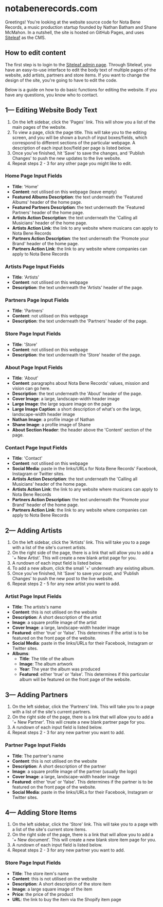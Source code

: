 # notabenerecords.com

Greetings! You're looking at the website source code for Nota Bene Records, a music production startup founded by Nathan Batham and Shane McMahon. In a nutshell, the site is hosted on GitHub Pages, and uses [Siteleaf](http://siteleaf.com) as the CMS.

## How to edit content

The first step is to login to the [Siteleaf admin page](http://manage.siteleaf.com). Through Siteleaf, you have an easy-to-use interface to edit the body text of multiple pages of the website, add artists, partners and store items. If you want to change the design of the site, you're going to have to edit the code.

Below is a guide on how to do basic functions for editing the website. If you have any questions, you know who to contact.

## 1— Editing Website Body Text

1. On the left sidebar, click the 'Pages' link. This will show you a list of the main pages of the website.
2. To view a page, click the page title. This will take you to the editing screen, and you will be shown a bunch of input boxes/fields, which correspond to different sections of the particular webpage. A description of each input box/field per page is listed below.
3. Once you've finished, hit 'Save' to save the changes, and 'Publish Changes' to push the new updates to the live website.
4. Repeat steps 2 - 3 for any other page you might like to edit.

### Home Page Input Fields

- **Title**: 'Home'
- **Content**: not utilised on this webpage (leave empty)
- **Featured Albums Description**: the text underneath the 'Featured Albums' header of the home page.
- **Featured Partners Description**: the text underneath the 'Featured Partners' header of the home page.
- **Artists Action Description**: the text underneath the 'Calling all Musicians' header of the home page.
- **Artists Action Link**: the link to any website where musicans can apply to Nota Bene Records
- **Partners Action Description**: the text underneath the 'Promote your Brand' header of the home page.
- **Partners Action Link**: the link to any website where companies can apply to Nota Bene Records

### Artists Page Input Fields

- **Title**: 'Artists'
- **Content**: not utilised on this webpage
- **Description**: the text underneath the 'Artists' header of the page.

### Partners Page Input Fields

- **Title**: 'Partners'
- **Content**: not utilised on this webpage
- **Description**: the text underneath the 'Partners' header of the page.

### Store Page Input Fields

- **Title**: 'Store'
- **Content**: not utilised on this webpage
- **Description**: the text underneath the 'Store' header of the page.

### About Page Input Fields

- **Title**: 'About'
- **Content**: paragraphs about Nota Bene Records' values, mission and vision can go here.
- **Description**: the text underneath the 'About' header of the page.
- **Cover Image**: a large, landscape-width header image
- **Large Image**: the large square image on the page
- **Large Image Caption**: a short description of what's on the large, landscape-width header image
- **Nathan Image**: a profile image of Nathan
- **Shane Image**: a profile image of Shane
- **About Section Header**: the header above the 'Content' section of the page.

### Contact Page Input Fields

- **Title**: 'Contact'
- **Content**: not utilised on this webpage
- **Social Media**: paste in the links/URLs for Nota Bene Records' Facebook, Instagram or Twitter sites.
- **Artists Action Description**: the text underneath the 'Calling all Musicians' header of the home page.
- **Artists Action Link**: the link to any website where musicans can apply to Nota Bene Records
- **Partners Action Description**: the text underneath the 'Promote your Brand' header of the home page.
- **Partners Action Link**: the link to any website where companies can apply to Nota Bene Records





## 2— Adding Artists

1. On the left sidebar, click the 'Artists' link. This will take you to a page with a list of the site's current artists.
2. On the right side of the page, there is a link that will allow you to add a '+ New Artist'. This will create a new blank artist page for you.
3. A rundown of each input field is listed below.
4. To add a new album, click the small '+' underneath any existing album.
5. Once you've finished, hit 'Save' to save your post, and 'Publish Changes' to push the new post to the live website.
6. Repeat steps 2 - 5 for any new artist you want to add.

### Artist Page Input Fields

- **Title**: The artists's name
- **Content**: this is not utilised on the website
- **Description**: A short description of the artist
- **Image**: a square profile image of the artist
- **Cover Image**: a large, landscape-width header image
- **Featured**: either 'true' or 'false'. This determines if the artist is to be featured on the front page of the website.
- **Social Media**: paste in the links/URLs for their Facebook, Instagram or Twitter sites.
- **Albums**:
	- **Title**: The title of the album
	- **Image**: The album artwork
	- **Year**: The year the album was produced
	- **Featured**: either 'true' or 'false'. This determines if this particular album will be featured on the front page of the website.

## 3— Adding Partners

1. On the left sidebar, click the 'Partners' link. This will take you to a page with a list of the site's current partners.
2. On the right side of the page, there is a link that will allow you to add a '+ New Partner'. This will create a new blank partner page for you.
3. A rundown of each input field is listed below.
4. Repeat steps 2 - 3 for any new partner you want to add.

### Partner Page Input Fields

- **Title**: The partner's name
- **Content**: this is not utilised on the website
- **Description**: A short description of the partner
- **Image**: a square profile image of the partner (usually the logo)
- **Cover Image**: a large, landscape-width header image
- **Featured**: either 'true' or 'false'. This determines if the partner is to be featured on the front page of the website.
- **Social Media**: paste in the links/URLs for their Facebook, Instagram or Twitter sites.

## 4— Adding Store Items

1. On the left sidebar, click the 'Store' link. This will take you to a page with a list of the site's current store items.
2. On the right side of the page, there is a link that will allow you to add a '+ New document'. This will create a new blank store item page for you.
3. A rundown of each input field is listed below.
4. Repeat steps 2 - 3 for any new partner you want to add.

### Store Page Input Fields

- **Title**: The store item's name
- **Content**: this is not utilised on the website
- **Description**: A short description of the store item
- **Image**: a large square image of the item
- **Price**: the price of the product
- **URL**: the link to buy the item via the Shopify item page
